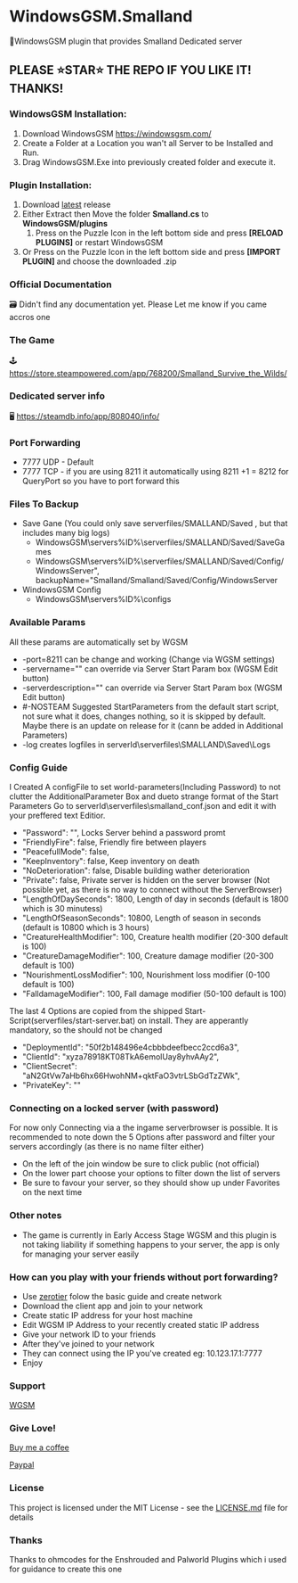 # WindowsGSM.Smalland
🧩WindowsGSM plugin that provides Smalland Dedicated server

## PLEASE ⭐STAR⭐ THE REPO IF YOU LIKE IT! THANKS!

### WindowsGSM Installation: 
1. Download  WindowsGSM https://windowsgsm.com/ 
2. Create a Folder at a Location you wan't all Server to be Installed and Run.
3. Drag WindowsGSM.Exe into previously created folder and execute it.

### Plugin Installation:
1. Download [latest](https://https://github.com/Raziel7893/WindowsGSM.Smalland/releases/latest) release
2. Either Extract then Move the folder **Smalland.cs** to **WindowsGSM/plugins** 
    1. Press on the Puzzle Icon in the left bottom side and press **[RELOAD PLUGINS]** or restart WindowsGSM
3. Or Press on the Puzzle Icon in the left bottom side and press **[IMPORT PLUGIN]** and choose the downloaded .zip

### Official Documentation
🗃️ Didn't find any documentation yet. Please Let me know if you came accros one

### The Game
🕹️ https://store.steampowered.com/app/768200/Smalland_Survive_the_Wilds/

### Dedicated server info
🖥️ https://steamdb.info/app/808040/info/

### Port Forwarding
- 7777 UDP - Default
- 7777 TCP - if you are using 8211 it automatically using 8211 +1 = 8212 for QueryPort so you have to port forward this

### Files To Backup
- Save Gane (You could only save serverfiles/SMALLAND/Saved , but that includes many big logs)
  - WindowsGSM\servers\%ID%\serverfiles/SMALLAND/Saved/SaveGames
  - WindowsGSM\servers\%ID%\serverfiles/SMALLAND/Saved/Config/WindowsServer", backupName="Smalland/Smalland/Saved/Config/WindowsServer
- WindowsGSM Config
  - WindowsGSM\servers\%ID%\configs

### Available Params
All these params are automatically set by WGSM
- -port=8211                    can be change and working (Change via WGSM settings)
- -servername=""                can override via Server Start Param box (WGSM Edit button)
- -serverdescription=""         can override via Server Start Param box (WGSM Edit button)
- #-NOSTEAM                      Suggested StartParameters from the default start script, not sure what it does, changes nothing, so it is skipped by default. Maybe there is an update on release for it (cann be added in Additional Parameters)
- -log                          creates logfiles in serverId\serverfiles\SMALLAND\Saved\Logs

### Config Guide
I Created A configFile to set world-parameters(Including Password) to not clutter the AdditionalParameter Box and dueto strange format of the Start Parameters
Go to serverId\serverfiles\smalland_conf.json and edit it with your preffered text Editior. 
- "Password": "",                       Locks Server behind a password promt
- "FriendlyFire": false,                Friendly fire between players
- "PeacefullMode": false,               
- "KeepInventory": false,               Keep inventory on death
- "NoDeterioration": false,             Disable building wather deterioration
- "Private": false,                     Private server is hidden on the server browser (Not possible yet, as there is no way to connect without the ServerBrowser)
- "LengthOfDaySeconds": 1800,           Length of day in seconds (default is 1800 which is 30 minutess)
- "LengthOfSeasonSeconds": 10800,       Length of season in seconds (default is 10800 which is 3 hours)
- "CreatureHealthModifier": 100,        Creature health modifier (20-300 default is 100)
- "CreatureDamageModifier": 100,        Creature damage modifier (20-300 default is 100)
- "NourishmentLossModifier": 100,       Nourishment loss modifier (0-100 default is 100)
- "FalldamageModifier": 100,            Fall damage modifier (50-100 default is 100)

The last 4 Options are copied from the shipped Start-Script(serverfiles/start-server.bat) on install. They are apperantly mandatory, so the should not be changed
- "DeploymentId": "50f2b148496e4cbbbdeefbecc2ccd6a3",
- "ClientId": "xyza78918KT08TkA6emolUay8yhvAAy2",
- "ClientSecret": "aN2GtVw7aHb6hx66HwohNM+qktFaO3vtrLSbGdTzZWk",
- "PrivateKey": ""

### Connecting on a locked server (with password)
For now only Connecting via a the ingame serverbrowser is possible. It is recommended to note down the 5 Options after password and filter your servers accordingly (as there is no name filter either)
- On the left of the join window be sure to click public (not official)
- On the lower part choose your options to filter down the list of servers
- Be sure to favour your server, so they should show up under Favorites on the next time

### Other notes
- The game is currently in Early Access Stage WGSM and this plugin is not taking liability if something happens to your server, the app is only for managing your server easily

### How can you play with your friends without port forwarding?
- Use [zerotier](https://www.zerotier.com/) folow the basic guide and create network
- Download the client app and join to your network
- Create static IP address for your host machine
- Edit WGSM IP Address to your recently created static IP address
- Give your network ID to your friends
- After they've joined to your network
- They can connect using the IP you've created eg: 10.123.17.1:7777
- Enjoy

### Support
[WGSM](https://discord.com/channels/590590698907107340/645730252672335893)

### Give Love!
[Buy me a coffee](https://ko-fi.com/raziel7893)

[Paypal](https://paypal.me/raziel7893)

### License
This project is licensed under the MIT License - see the <a href="https://github.com/ohmcodes/WindowsGSM.Palworld/blob/main/LICENSE">LICENSE.md</a> file for details

### Thanks
Thanks to ohmcodes for the Enshrouded and Palworld Plugins which i used for guidance to create this one
